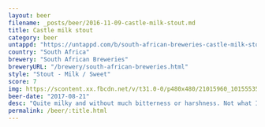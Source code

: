 ```yaml
---
layout: beer
filename: _posts/beer/2016-11-09-castle-milk-stout.md
title: Castle milk stout
category: beer
untappd: "https://untappd.com/b/south-african-breweries-castle-milk-stout/41555"
country: "South Africa"
brewery: "South African Breweries"
breweryURL: "/brewery/south-african-breweries.html"
style: "Stout - Milk / Sweet"
score: 7
img: https://scontent.xx.fbcdn.net/v/t31.0-0/p480x480/21015960_10155535939428745_5551970923306096097_o.jpg?_nc_cat=109&_nc_ohc=WIKzTi2mWPkAQnorb_1pxnhe-M2RttDaGxQshhUF_RcrlmbjHmRzL6yjw&_nc_ht=scontent.xx&oh=74ff27060ab58e24eae45fa563a72863&oe=5E427F70
beer-date: "2017-08-21"
desc: "Quite milky and without much bitterness or harshness. Not what I expected from a mass market beer. A little thin but otherwise no complaints"
permalink: /beer/:title.html
---
```

